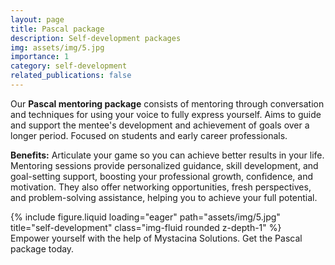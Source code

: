 ```yaml
---
layout: page
title: Pascal package
description: Self-development packages
img: assets/img/5.jpg
importance: 1
category: self-development
related_publications: false
---
```




Our **Pascal mentoring package** consists of mentoring through conversation and techniques for using your voice to fully express yourself. Aims to guide and support the mentee's development and achievement of goals over a longer period. Focused on students and early career professionals.

**Benefits:** Articulate your game so you can achieve better results in your life. Mentoring sessions provide personalized guidance, skill development, and goal-setting support, boosting your professional growth, confidence, and motivation. They also offer networking opportunities, fresh perspectives, and problem-solving assistance, helping you to achieve your full potential.

<div class="row justify-content-center">
    <div class="col-sm mt-3 mt-md-0">
        {% include figure.liquid loading="eager" path="assets/img/5.jpg" title="self-development" class="img-fluid rounded z-depth-1" %}
    </div>
</div>
<div class="caption text-center">
    Empower yourself with the help of Mystacina Solutions. Get the Pascal package today.
</div>

<!--- Emojis: 
https://gist.github.com/rxaviers/7360908 --->
  
